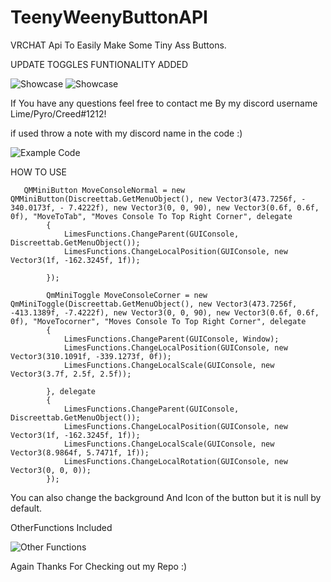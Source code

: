 # TeenyWeenyButtonAPI
VRCHAT Api To Easily Make Some Tiny Ass Buttons.

UPDATE TOGGLES FUNTIONALITY ADDED

![Showcase](https://i.imgur.com/tMRv25T.gif) ![Showcase](https://i.imgur.com/SgTUDys.gif)

If You have any questions feel free to contact me By my discord username Lime/Pyro/Creed#1212!

if used throw a note with my discord name in the code :)


![Example Code](https://i.imgur.com/9ExSMce.png)


HOW TO USE

       QMMiniButton MoveConsoleNormal = new QMMiniButton(Discreettab.GetMenuObject(), new Vector3(473.7256f, - 340.0173f, - 7.4222f), new Vector3(0, 0, 90), new Vector3(0.6f, 0.6f, 0f), "MoveToTab", "Moves Console To Top Right Corner", delegate
            {
                LimesFunctions.ChangeParent(GUIConsole, Discreettab.GetMenuObject());
                LimesFunctions.ChangeLocalPosition(GUIConsole, new Vector3(1f, -162.3245f, 1f));

            });
            
            QmMiniToggle MoveConsoleCorner = new QmMiniToggle(Discreettab.GetMenuObject(), new Vector3(473.7256f, -413.1389f, -7.4222f), new Vector3(0, 0, 90), new Vector3(0.6f, 0.6f, 0f), "MoveTocorner", "Moves Console To Top Right Corner", delegate
            {
                LimesFunctions.ChangeParent(GUIConsole, Window);
                LimesFunctions.ChangeLocalPosition(GUIConsole, new Vector3(310.1091f, -339.1273f, 0f));
                LimesFunctions.ChangeLocalScale(GUIConsole, new Vector3(3.7f, 2.5f, 2.5f));

            }, delegate
            {
                LimesFunctions.ChangeParent(GUIConsole, Discreettab.GetMenuObject());
                LimesFunctions.ChangeLocalPosition(GUIConsole, new Vector3(1f, -162.3245f, 1f));
                LimesFunctions.ChangeLocalScale(GUIConsole, new Vector3(8.9864f, 5.7471f, 1f));
                LimesFunctions.ChangeLocalRotation(GUIConsole, new Vector3(0, 0, 0));
            });
            
You can also change the background And Icon of the button but it is null by default.

OtherFunctions Included

![Other Functions](https://i.imgur.com/sE2zPqS.png)

Again Thanks For Checking out my Repo :)
